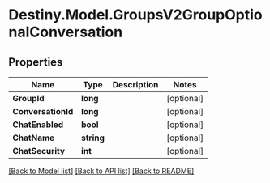 # Destiny.Model.GroupsV2GroupOptionalConversation

## Properties

Name | Type | Description | Notes
------------ | ------------- | ------------- | -------------
**GroupId** | **long** |  | [optional] 
**ConversationId** | **long** |  | [optional] 
**ChatEnabled** | **bool** |  | [optional] 
**ChatName** | **string** |  | [optional] 
**ChatSecurity** | **int** |  | [optional] 

[[Back to Model list]](../README.md#documentation-for-models) [[Back to API list]](../README.md#documentation-for-api-endpoints) [[Back to README]](../README.md)

